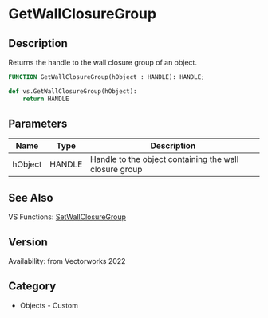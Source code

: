 # GetWallClosureGroup

## Description
Returns the handle to the wall closure group of an object.

```pascal
FUNCTION GetWallClosureGroup(hObject : HANDLE): HANDLE;
```

```python
def vs.GetWallClosureGroup(hObject):
    return HANDLE
```

## Parameters
|Name|Type|Description|
|---|---|---|
|hObject|HANDLE|Handle to the object containing the wall closure group|

## See Also
VS Functions:
[SetWallClosureGroup](SetWallClosureGroup.md)

## Version
Availability: from Vectorworks 2022

## Category
* Objects - Custom

